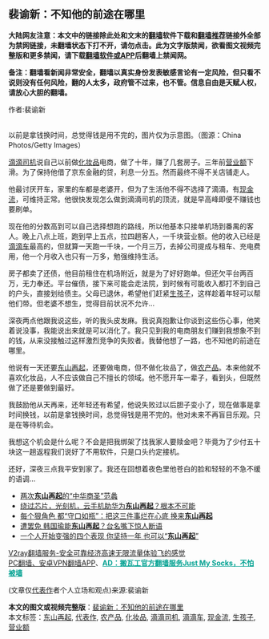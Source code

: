  <h2>裴谕新：不知他的前途在哪里</h2> <p class="notice"><b>大陆网友注意：本文中的链接除此处和文末的<a href="https://github.com/bannedbook/fanqiang" >翻墙</a>软件下载和<a href="https://github.com/killgcd/justmysocks/blob/master/README.md">翻墙推荐</a>链接外全部为禁网链接，未翻墙状态下打不开，请勿点击。此为文字版禁闻，欲看图文视频完整版和更多禁闻，请下载<a href="https://github.com/bannedbook/fanqiang">翻墙软件或APP</a>后翻墙上禁闻网。</p><p>备注：翻墙看新闻非常安全，翻墙以真实身份发表敏感言论有一定风险，但只看不说则没有任何风险，翻的人太多，政府管不过来，也不管。信息自由是天赋人权，请放心大胆的翻墙。</b></p>  <div class="entry"> <p>作者:裴谕新</p> <p><br /> 以前是拿钱换时间，总觉得钱是用不完的，图片仅为示意图。（图源：China Photos/Getty Images） </p> <p> <a href="https://www.bannedbook.org/bnews/tag/%E6%BB%B4%E6%BB%B4%E5%8F%B8%E6%9C%BA/" class="st_tag internal_tag" rel="tag" title="标签 滴滴司机 下的日志">滴滴司机</a>说自己以前做<a href="https://www.bannedbook.org/bnews/tag/%E5%8C%96%E5%A6%86%E5%93%81/" class="st_tag internal_tag" rel="tag" title="标签 化妆品 下的日志">化妆品</a>电商，做了十年，赚了几套房子。三年前<a href="https://www.bannedbook.org/bnews/tag/%E8%90%A5%E4%B8%9A%E9%A2%9D/" class="st_tag internal_tag" rel="tag" title="标签 营业额 下的日志">营业额</a>下滑。为了保持他借了京东金融的贷，利息一分五。然而最终不得不关店铺走人。 </p> <p>他最讨厌开车，家里的车都是老婆开，但为了生活他不得不选择了滴滴，有<a href="https://www.bannedbook.org/bnews/tag/%E7%8E%B0%E9%87%91%E6%B5%81/" class="st_tag internal_tag" rel="tag" title="标签 现金流 下的日志">现金流</a>，可维持正常。他很快发现怎么做到滴滴司机的顶流，就是早高峰即便不赚钱也要刷单。 </p>  <p>现在他的分数高到可以自己选择想跑的路线，所以他基本只接单机场到番禺的客人。晚上八点上班，跑到早上五点，拉四趟客人，一千块营业额。他的收入已经是<a href="https://www.bannedbook.org/bnews/tag/%E6%BB%B4%E6%BB%B4%E8%BD%A6/" class="st_tag internal_tag" rel="tag" title="标签 滴滴车 下的日志">滴滴车</a>最高的，但就算一天跑一千块，一个月三万，去掉公司提成与租车、充电费用，他一个月收入也只有一万多，勉强维持生活。 </p> <p>房子都卖了还债，他目前租住在机场附近，就是为了好好跑单。但还欠平台两百万，无力奉还。平台催债，接下来可能会走法院，到时候有可能收入都打不到自己的户头，直接划给债主。父母已退休，希望他们赶紧<a href="https://www.bannedbook.org/bnews/tag/%E7%94%9F%E5%AD%A9%E5%AD%90/" class="st_tag internal_tag" rel="tag" title="标签 生孩子 下的日志">生孩子</a>，这样趁着年轻可以帮他们带。但老婆不想生，觉得目前状况不允许&hellip; </p> <p>深夜两点他跟我说这些，听的我头皮发麻。我说真抱歉让你谈到这些伤心事，他笑着说没事，我能说出来就是可以消化了。我只见到我的电商朋友们赚到我想象不到的钱，从来没接触过这样激烈竞争的失败者。我替他想了一路，也不知他的前途在哪里。 </p> <p>他说有一天还要<a href="https://www.bannedbook.org/bnews/tag/%E4%B8%9C%E5%B1%B1%E5%86%8D%E8%B5%B7/" class="st_tag internal_tag" rel="tag" title="标签 东山再起 下的日志">东山再起</a>，还要做电商，但不做化妆品了，做<a href="https://www.bannedbook.org/bnews/tag/%E5%86%9C%E4%BA%A7%E5%93%81/" class="st_tag internal_tag" rel="tag" title="标签 农产品 下的日志">农产品</a>。本来他就不喜欢化妆品，人不应该做自己不擅长的领域。他不愿开车一辈子，看到头，但既然做了还是要做到最好。 </p>  <p>我鼓励他从天再来，还年轻还有希望，他说失败过以后胆子变小了，现在做事是拿时间换钱，以前是拿钱换时间，总觉得钱是用不完的。他对未来不再盲目乐观。只是在等待机会。 </p> <p>我想这个机会是什么呢？不会是把我绑架了找我家人要赎金吧？毕竟为了少付五十块这一趟返程我们说好了不用软件，只是口头约定接机。 </p> <p>还好，深夜三点我平安到家了。我还在回想着夜色里他苍白的脸和轻轻的不急不缓的语调&hellip; </p> <ul class='op-related-articles' title='相关阅读'> <li><a href='https://www.bannedbook.org/bnews/lishi/20200916/1397195.html' target='_blank'>两次<b>东山再起</b>的“中华商圣”范蠡</a></li> <li><a href='https://www.bannedbook.org/bnews/bannedvideo/20200909/1393462.html' target='_blank'>绕过芯片，光刻机，云手机助华为<b>东山再起</b>？根本不可能</a></li> <li><a href='https://www.bannedbook.org/bnews/lifebaike/20200809/1377218.html' target='_blank'>每个狠角色 都“守口如瓶”：把这三件事烂在心底 换来<b>东山再起</b></a></li> <li><a href='https://www.bannedbook.org/bnews/comments/20200609/1370979.html' target='_blank'>遭罢免 韩国瑜能<b>东山再起</b>？台名嘴下惊人断语</a></li> <li><a href='https://www.bannedbook.org/bnews/funmedia/20200603/1338881.html' target='_blank'>一个人开始变强的四个表现 你坚持一年 也可以“<b>东山再起</b>”</a></li> </ul> <p class="texttj"> <a href="https://www.bannedbook.org/forum23/topic22702.html" target="_blank">V2ray翻墙服务-安全可靠经济高速无限流量体验飞的感觉</a><br/> <a href="https://github.com/bannedbook/fanqiang/wiki/%E7%A6%81%E9%97%BB%E7%BD%91%E5%AE%89%E5%8D%93%E7%BF%BB%E5%A2%99%E6%96%B0%E9%97%BBAPP" target="_blank">PC翻墙、安卓VPN翻墙APP</a>、<span onclick="window.open('https://github.com/killgcd/justmysocks/blob/master/README.md')" style="font-weight:bold;color:#00A191;cursor:pointer;text-decoration:underline;outline:none">AD：搬瓦工官方翻墙服务Just My Socks，不怕被墙</span></p><p> (文章仅<a href="https://www.bannedbook.org/bnews/tag/%E4%BB%A3%E8%A1%A8%E4%BD%9C/" class="st_tag internal_tag" rel="tag" title="标签 代表作 下的日志">代表作</a>者个人立场和观点)来源:裴谕新</p> <a name='sharetosocial'></a>       <div><b>本文的图文或视频完整版</b>：<a href='https://www.bannedbook.org/bnews/comments/20201105/1426134.html'>裴谕新：不知他的前途在哪里</a></div>  </div><!--END ENTRY--> <div class="postfooter"> <div>本文标签：<a href="https://www.bannedbook.org/bnews/tag/%E4%B8%9C%E5%B1%B1%E5%86%8D%E8%B5%B7/" rel="tag">东山再起</a>, <a href="https://www.bannedbook.org/bnews/tag/%E4%BB%A3%E8%A1%A8%E4%BD%9C/" rel="tag">代表作</a>, <a href="https://www.bannedbook.org/bnews/tag/%E5%86%9C%E4%BA%A7%E5%93%81/" rel="tag">农产品</a>, <a href="https://www.bannedbook.org/bnews/tag/%E5%8C%96%E5%A6%86%E5%93%81/" rel="tag">化妆品</a>, <a href="https://www.bannedbook.org/bnews/tag/%E6%BB%B4%E6%BB%B4%E5%8F%B8%E6%9C%BA/" rel="tag">滴滴司机</a>, <a href="https://www.bannedbook.org/bnews/tag/%E6%BB%B4%E6%BB%B4%E8%BD%A6/" rel="tag">滴滴车</a>, <a href="https://www.bannedbook.org/bnews/tag/%E7%8E%B0%E9%87%91%E6%B5%81/" rel="tag">现金流</a>, <a href="https://www.bannedbook.org/bnews/tag/%E7%94%9F%E5%AD%A9%E5%AD%90/" rel="tag">生孩子</a>, <a href="https://www.bannedbook.org/bnews/tag/%E8%90%A5%E4%B8%9A%E9%A2%9D/" rel="tag">营业额</a></div>  </div><!--END POSTFOOTER--> 